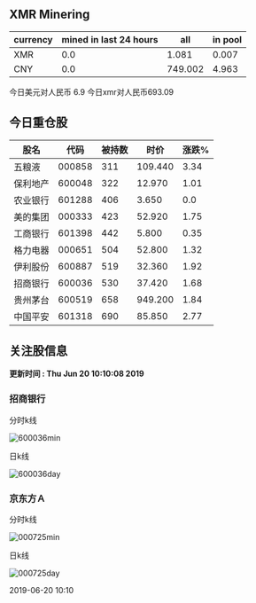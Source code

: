 ## XMR Minering

|currency|mined in last 24 hours|all|in pool|
|---|---|---|---|
|XMR|0.0|1.081|0.007|
|CNY|0.0|749.002|4.963|

今日美元对人民币 6.9	今日xmr对人民币693.09


## 今日重仓股 

|股名|代码|被持数|时价|涨跌%|
|---|---|---|---|---|
|五粮液|000858|311|109.440|3.34|
|保利地产|600048|322|12.970|1.01|
|农业银行|601288|406|3.650|0.0|
|美的集团|000333|423|52.920|1.75|
|工商银行|601398|442|5.800|0.35|
|格力电器|000651|504|52.800|1.32|
|伊利股份|600887|519|32.360|1.92|
|招商银行|600036|530|37.420|1.68|
|贵州茅台|600519|658|949.200|1.84|
|中国平安|601318|690|85.850|2.77|

## 关注股信息
**更新时间 : Thu Jun 20 10:10:08 2019**
### 招商银行 
分时k线

![600036min](http://image.sinajs.cn/newchart/min/n/sh600036.gif)

日k线

![600036day](http://image.sinajs.cn/newchart/daily/n/sh600036.gif)

### 京东方Ａ 
分时k线

![000725min](http://image.sinajs.cn/newchart/min/n/sz000725.gif)

日k线

![000725day](http://image.sinajs.cn/newchart/daily/n/sz000725.gif)

2019-06-20 10:10